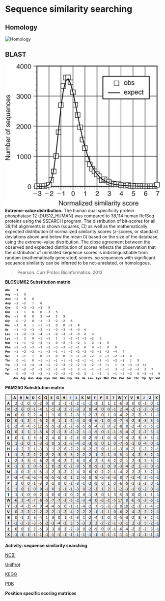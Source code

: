 # Sequence similarity searching

## Homology

![Homology](https://upload.wikimedia.org/wikipedia/commons/thumb/6/68/BelonBirdSkel.jpg/300px-BelonBirdSkel.jpg)

## BLAST

![Extreme-value distribution](https://github.com/Claualvarez/Introdutcion_to_computational_molecular_evolution/blob/master/slides/nihms519883f1.jpg)
**Extreme-value distribution.** The human dual specificity protein phosphatase 12 (DUS12_HUMAN) was compared to 38,114 human RefSeq proteins using the SSEARCH program. The distribution of bit-scores for all 38,114 alignments is shown (squares, □) as well as the mathematically expected distribution of normalized similarity scores (z-scores, or standard deviations above and below the mean 0) based on the size of the database, using the extreme-value distribution. The close agreement between the observed and expected distribution of scores reflects the observation that the distribution of unrelated sequence scores is indistinguishable from random (mathematically generated) scores, so sequences with significant sequence similarity can be inferred to be not-unrelated, or homologous.
> Pearson. Curr Protoc Bioinformatics. 2013



**BLOSUM62 Substitution matrix**

![BLOSUM62 Substitution matrix](https://github.com/Claualvarez/Introdutcion_to_computational_molecular_evolution/blob/master/slides/BLOSUM62.png)



**PAM250 Substitution matrix**

![PAM250 Substitution matrix](https://github.com/Claualvarez/Introdutcion_to_computational_molecular_evolution/blob/master/slides/PAM250.png)

**Activity: sequence similarity searching**
   
   [NCBI](https://blast.ncbi.nlm.nih.gov/Blast.cgi)
   
   [UniProt](https://www.uniprot.org/blast/)
   
   [KEGG](https://www.genome.jp/tools/blast/)
   
   [PDB](https://www.rcsb.org/pdb/search/advSearch.do?st=SequenceQuery)
   
**Position specific scoring matrices**

